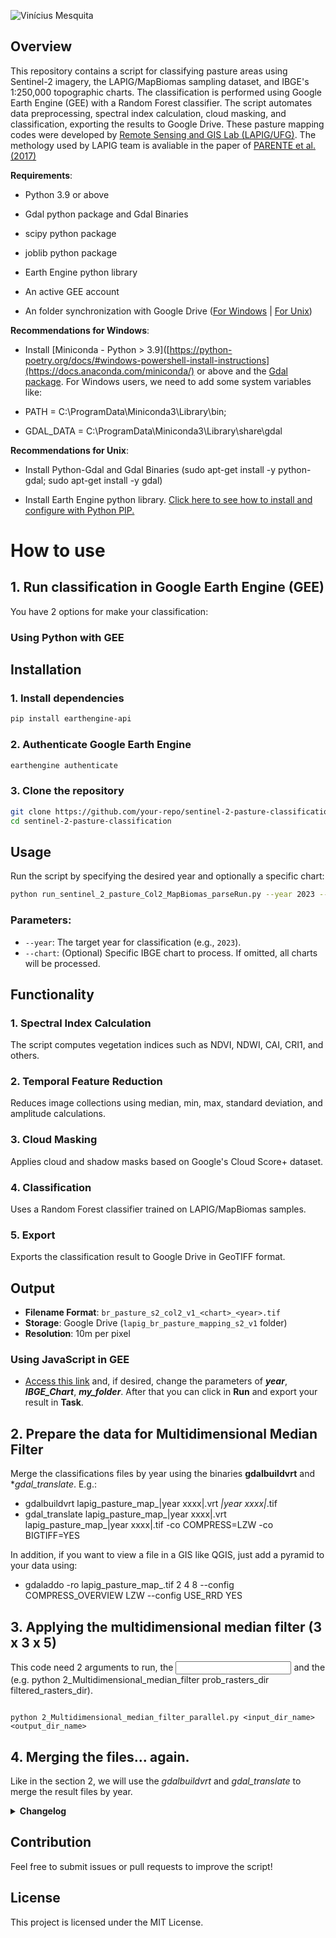 ![Vinícius Mesquita](Logo_v2.png)

## Overview

This repository contains a script for classifying pasture areas using Sentinel-2 imagery, the LAPIG/MapBiomas sampling dataset, and IBGE's 1:250,000 topographic charts. The classification is performed using Google Earth Engine (GEE) with a Random Forest classifier. The script automates data preprocessing, spectral index calculation, cloud masking, and classification, exporting the results to Google Drive. These pasture mapping codes were developed by [Remote Sensing and GIS Lab (LAPIG/UFG)](https://www.lapig.iesa.ufg.br/). The methology used by LAPIG team is avaliable in the paper of [PARENTE et al. (2017)](https://www.sciencedirect.com/science/article/pii/S0034425719303207) 


**Requirements**:

* Python 3.9 or above
  
* Gdal python package and Gdal Binaries
  
* scipy python package

* joblib python package
  
* Earth Engine python library

* An active GEE account
  
* An folder synchronization with Google Drive ([For Windows](https://www.google.com/drive/download/) | [For Unix](https://github.com/odeke-em/drive))
  
**Recommendations for Windows**: 
* Install [Miniconda - Python > 3.9]([https://python-poetry.org/docs/#windows-powershell-install-instructions](https://docs.anaconda.com/miniconda/) or above and the [Gdal package](https://anaconda.org/conda-forge/gdal). For Windows users, we need to add some system variables like:
      
* PATH =  C:\ProgramData\Miniconda3\Library\bin;
* GDAL_DATA = C:\ProgramData\Miniconda3\Library\share\gdal
  
**Recommendations for Unix**:

* Install Python-Gdal and Gdal Binaries (sudo apt-get install -y python-gdal; sudo apt-get install -y gdal)

* Install Earth Engine python library. [Click here to see how to install and configure with Python PIP.](https://developers.google.com/earth-engine/guides/python_install )

# How to use

## 1. Run classification in Google Earth Engine (GEE)

You have 2 options for make your classification:

### Using Python with GEE

## Installation
### 1. Install dependencies
```bash
pip install earthengine-api
```

### 2. Authenticate Google Earth Engine
```bash
earthengine authenticate
```

### 3. Clone the repository
```bash
git clone https://github.com/your-repo/sentinel-2-pasture-classification.git
cd sentinel-2-pasture-classification
```

## Usage
Run the script by specifying the desired year and optionally a specific chart:
```bash
python run_sentinel_2_pasture_Col2_MapBiomas_parseRun.py --year 2023 --chart SE-22-X-A
```

### Parameters:
- `--year`: The target year for classification (e.g., `2023`).
- `--chart`: (Optional) Specific IBGE chart to process. If omitted, all charts will be processed.

## Functionality
### 1. Spectral Index Calculation
The script computes vegetation indices such as NDVI, NDWI, CAI, CRI1, and others.

### 2. Temporal Feature Reduction
Reduces image collections using median, min, max, standard deviation, and amplitude calculations.

### 3. Cloud Masking
Applies cloud and shadow masks based on Google's Cloud Score+ dataset.

### 4. Classification
Uses a Random Forest classifier trained on LAPIG/MapBiomas samples.

### 5. Export
Exports the classification result to Google Drive in GeoTIFF format.

## Output
- **Filename Format**: `br_pasture_s2_col2_v1_<chart>_<year>.tif`
- **Storage**: Google Drive (`lapig_br_pasture_mapping_s2_v1` folder)
- **Resolution**: 10m per pixel

### Using JavaScript in GEE

* [Access this link](https://code.earthengine.google.com/308ef5da906db6b588c466d45b925f3b) and, if desired, change the parameters of ***year***, ***IBGE_Chart***, ***my_folder***. After that you can click in **Run** and export your result in **Task**.

## 2. Prepare the data for Multidimensional Median Filter

Merge the classifications files by year using the binaries **gdalbuildvrt** and **gdal_translate*. E.g.:

* gdalbuildvrt lapig_pasture_map_|year xxxx|.vrt *_|year xxxx|_*.tif
* gdal_translate lapig_pasture_map_|year xxxx|.vrt lapig_pasture_map_|year xxxx|.tif -co COMPRESS=LZW -co BIGTIFF=YES

In addition, if you want to view a file in a GIS like QGIS, just add a pyramid to your data using:

* gdaladdo -ro lapig_pasture_map_<year xxxx>.tif 2 4 8 --config COMPRESS_OVERVIEW LZW --config USE_RRD YES

## 3. Applying the multidimensional median filter (3 x 3 x 5)

This code need 2 arguments to run, the **<input directory>** and the **<output directory>** (e.g. python 2_Multidimensional_median_filter prob_rasters_dir filtered_rasters_dir).

```shell

python 2_Multidimensional_median_filter_parallel.py <input_dir_name> <output_dir_name>

```

## 4. Merging the files... again.

Like in the section 2, we will use the *gdalbuildvrt* and *gdal_translate* to merge the result files by year.

<details>
<summary> <b>Changelog</b> </summary>
<p>* Version 3.0 released (Github version)</p>
</details>

## Contribution
Feel free to submit issues or pull requests to improve the script!

## License
This project is licensed under the MIT License.
